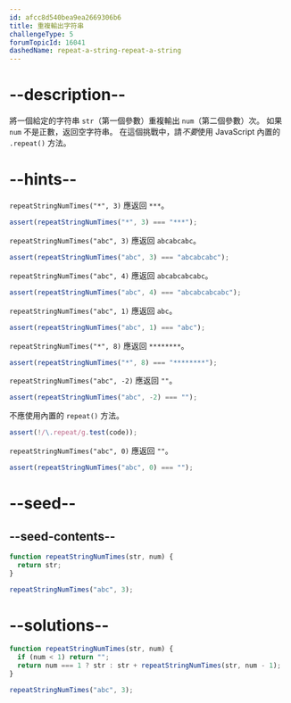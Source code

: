 ```yaml
---
id: afcc8d540bea9ea2669306b6
title: 重複輸出字符串
challengeType: 5
forumTopicId: 16041
dashedName: repeat-a-string-repeat-a-string
---
```


# --description--

將一個給定的字符串 `str`（第一個參數）重複輸出 `num`（第二個參數）次。 如果 `num` 不是正數，返回空字符串。 在這個挑戰中，請*不要*使用 JavaScript 內置的 `.repeat()` 方法。

# --hints--

`repeatStringNumTimes("*", 3)` 應返回 `***`。

```js
assert(repeatStringNumTimes("*", 3) === "***");
```

`repeatStringNumTimes("abc", 3)` 應返回 `abcabcabc`。

```js
assert(repeatStringNumTimes("abc", 3) === "abcabcabc");
```

`repeatStringNumTimes("abc", 4)` 應返回 `abcabcabcabc`。

```js
assert(repeatStringNumTimes("abc", 4) === "abcabcabcabc");
```

`repeatStringNumTimes("abc", 1)` 應返回 `abc`。

```js
assert(repeatStringNumTimes("abc", 1) === "abc");
```

`repeatStringNumTimes("*", 8)` 應返回 `********`。

```js
assert(repeatStringNumTimes("*", 8) === "********");
```

`repeatStringNumTimes("abc", -2)` 應返回 `""`。

```js
assert(repeatStringNumTimes("abc", -2) === "");
```

不應使用內置的 `repeat()` 方法。

```js
assert(!/\.repeat/g.test(code));
```

`repeatStringNumTimes("abc", 0)` 應返回 `""`。

```js
assert(repeatStringNumTimes("abc", 0) === "");
```

# --seed--

## --seed-contents--

```js
function repeatStringNumTimes(str, num) {
  return str;
}

repeatStringNumTimes("abc", 3);
```

# --solutions--

```js
function repeatStringNumTimes(str, num) {
  if (num < 1) return "";
  return num === 1 ? str : str + repeatStringNumTimes(str, num - 1);
}

repeatStringNumTimes("abc", 3);
```
